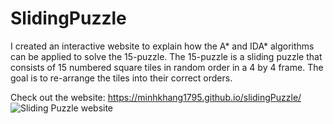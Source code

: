 # SlidingPuzzle
I created an interactive website to explain how the A* and IDA* algorithms can be applied to solve the 15-puzzle. The 15-puzzle is a sliding puzzle that consists of 15 numbered square tiles in random order in a 4 by 4 frame. The goal is to re-arrange the tiles into their correct orders.

Check out the website: https://minhkhang1795.github.io/slidingPuzzle/
![Sliding Puzzle website](https://minhkhang1795.github.io/img/main_slidngPzl.jpg)
